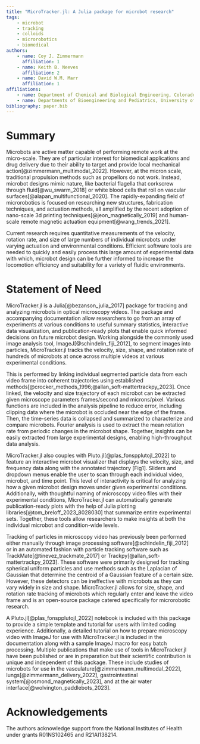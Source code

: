 ```yaml
---
title: "MicroTracker.jl: A Julia package for microbot research"
tags: 
    - microbot
    - tracking
    - colloids
    - microrobotics
    - biomedical
authors:
    - name: Coy J. Zimmermann
      affiliation: 1
    - name: Keith B. Neeves
      affiliation: 2
    - name: David W.M. Marr
      affiliation: 1
affiliations:
    - name: Department of Chemical and Biological Engineering, Colorado School of Mines, Golden, CO, USA
    - name: Departments of Bioengineering and Pediatrics, University of Colorado Denver | Anschutz Medical Campus, Aurora, CO, USA
bibliography: paper.bib
---
```


# Summary
Microbots are active matter capable of performing remote  work at the micro-scale. They are of particular interest for biomedical applications and drug delivery due to their ability to target and provide local mechanical action[@zimmermann_multimodal_2022]. However, at the micron scale, traditional propulsion methods such as propellors do not work. Instead, microbot designs mimic nature, like bacterial flagella that corkscrew through fluid[@wu_swarm_2018] or white blood cells that roll on vascular surfaces[@alapan_multifunctional_2020]. The rapidly-expanding field of microrobotics is focused on researching new structures, fabrication techniques, and actuation methods, all amplified by the recent adoption of nano-scale 3d printing techniques[@jeon_magnetically_2019] and human-scale remote magnetic actuation equipment[@wang_trends_2021].

Current research requires quantitative measurements of the velocity, rotation rate, and size of large numbers of individual microbots under varying actuation and environmental conditions. Efficient software tools are needed to quickly and easily process this large amount of experimental data with which, microbot design can be further informed to increase the locomotion efficiency and suitability for a variety of fluidic environments.

# Statement of Need
MicroTracker.jl is a Julia[@bezanson_julia_2017] package for tracking and analyzing microbots in optical microscopy videos. The package and accompanying documentation allow researchers to go from an array of experiments at various conditions to useful summary statistics, interactive data visualization, and publication-ready plots that enable quick informed decisions on future microbot design. Working alongside the commonly used image analysis tool, ImageJ[@schindelin_fiji_2012], to segment images into particles, MicroTracker.jl tracks the velocity, size, shape, and rotation rate of hundreds of microbots at once across multiple videos at various experimental conditions.

This is performed by linking individual segmented particle data from each video frame into coherent trajectories using established methods[@crocker_methods_1996;@allan_soft-mattertrackpy_2023]. Once linked, the velocity and size trajectory of each microbot can be extracted given microscope parameters frames/second and microns/pixel. Various functions are included in the analysis pipeline to reduce error, including clipping data where the microbot is occluded near the edge of the frame. Then, the time-series data is collapsed and summarized to characterize and compare microbots. Fourier analysis is used to extract the mean rotation rate from periodic changes in the microbot shape. Together, insights can be easily extracted from large experimental designs, enabling high-throughput data analysis.

MicroTracker.jl also couples with Pluto.jl[@plas_fonspplutojl_2022] to feature an interactive microbot visualizer that displays the velocity, size, and frequency data along with the annotated trajectory [Fig1]. Sliders and dropdown menus enable the user to scan through each individual video, microbot, and time point. This level of interactivity is critical for analyzing how a given microbot design moves under given experimental conditions. Additionally, with thoughtful naming of microscopy video files with their experimental conditions, MicroTracker.jl can automatically generate publication-ready plots with the help of Julia plotting libraries[@tom_breloff_2023_8028030] that summarize entire experimental sets. Together, these tools allow researchers to make insights at both the individual microbot and condition-wide levels.

Tracking of particles in microscopy video has previously been performed either manually through image processing software[@schindelin_fiji_2012] or in an automated fashion with particle tracking software such as TrackMate[@tinevez_trackmate_2017] or Trackpy[@allan_soft-mattertrackpy_2023]. These software were primarily designed for tracking spherical uniform particles and use methods such as the Laplacian of Gaussian that determine the centroid of a Gaussian feature of a certain size. However, these detectors can be ineffective with microbots as they can vary widely in size and shape. MicroTracker.jl allows for size, shape, and rotation rate tracking of microbots which regularly enter and leave the video frame and is an open-source package catered specifically for microrobotic research.

A Pluto.jl[@plas_fonspplutojl_2022] notebook is included with this package to provide a simple template and tutorial for users with limited coding experience. Additionally, a detailed tutorial on how to prepare microscopy video with ImageJ for use with MicroTracker.jl is included in the documentation along with a sample ImageJ macro for easy batch processing.
Multiple publications that make use of tools in MicroTracker.jl have been published or are in preparation but their scientific contribution is unique and independent of this package. These include studies of microbots for use in the vasculature[@zimmermann_multimodal_2022], lungs[@zimmermann_delivery_2022], gastrointestinal system[@osmond_magnetically_2023], and at the air water interface[@wolvington_paddlebots_2023].

# Acknowledgements
The authors acknowledge support from the National Institutes of Health under grants R01NS102465 and R21AI138214.
